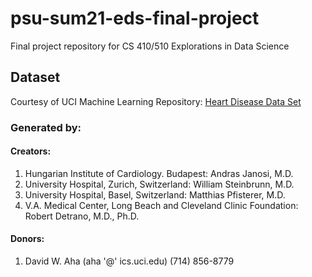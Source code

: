 # psu-sum21-eds-final-project
Final project repository for CS 410/510 Explorations in Data Science

## Dataset 
Courtesy of UCI Machine Learning Repository: [Heart Disease Data Set](https://archive.ics.uci.edu/ml/datasets/Heart+Disease)

### Generated by:
#### Creators:
1. Hungarian Institute of Cardiology. Budapest: Andras Janosi, M.D. 
2. University Hospital, Zurich, Switzerland: William Steinbrunn, M.D. 
3. University Hospital, Basel, Switzerland: Matthias Pfisterer, M.D. 
4. V.A. Medical Center, Long Beach and Cleveland Clinic Foundation: Robert Detrano, M.D., Ph.D. 

#### Donors:
1. David W. Aha (aha '@' ics.uci.edu) (714) 856-8779 
